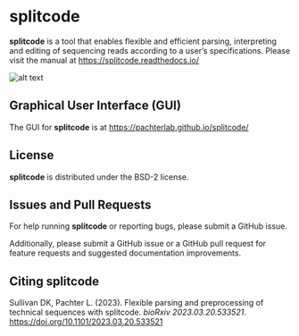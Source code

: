 # splitcode

**splitcode** is a tool that enables flexible and efficient parsing, interpreting and editing of sequencing reads according to a user’s specifications. Please visit the manual at https://splitcode.readthedocs.io/

![alt text](https://raw.githubusercontent.com/Yenaled/splitcode/main/figures/splitcode_figure.png?raw=true)

## Graphical User Interface (GUI)

The GUI for **splitcode** is at https://pachterlab.github.io/splitcode/

## License

**splitcode** is distributed under the BSD-2 license.

## Issues and Pull Requests

For help running **splitcode** or reporting bugs, please submit a GitHub issue.

Additionally, please submit a GitHub issue or a GitHub pull request for feature requests and suggested documentation improvements.

## Citing splitcode

Sullivan DK, Pachter L. (2023). Flexible parsing and preprocessing of technical sequences with splitcode. *bioRxiv 2023.03.20.533521*. https://doi.org/10.1101/2023.03.20.533521
